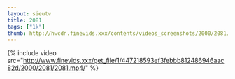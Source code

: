 ```yaml
--- 
layout: sieutv
title: 2081
tags: ["1k"]
thumb: http://hwcdn.finevids.xxx/contents/videos_screenshots/2000/2081/preview.mp4.jpg
---
```

{% include video src="http://www.finevids.xxx/get_file/1/447218593ef3febbb812486946aac82d/2000/2081/2081.mp4/" %} 
